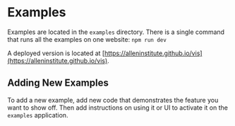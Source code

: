 # Examples

Examples are located in the `examples` directory. There is a single command that runs all the examples on one website: `npm run dev`

A deployed version is located at [https://alleninstitute.github.io/vis](https://alleninstitute.github.io/vis).

## Adding New Examples

To add a new example, add new code that demonstrates the feature you want to show off. Then add instructions on using it or UI to activate it on the `examples` application.
